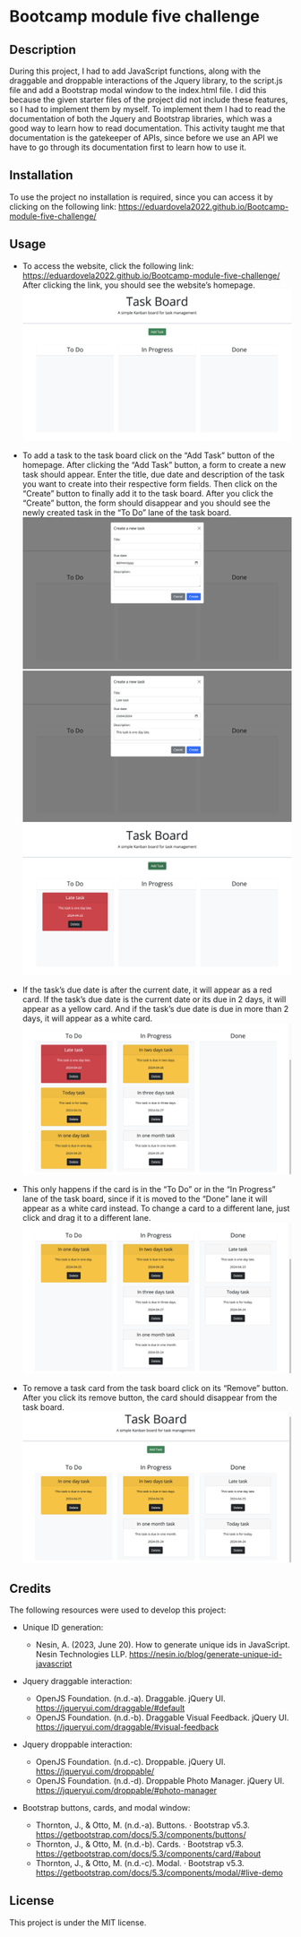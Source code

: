 # Bootcamp module five challenge

## Description

During this project, I had to add JavaScript functions, along with the draggable and droppable interactions of the Jquery library, to the script.js file and add a Bootstrap modal window to the index.html file. I did this because the given starter files of the project did not include these features, so I had to implement them by myself. To implement them I had to read the documentation of both the Jquery and Bootstrap libraries, which was a good way to learn how to read documentation. This activity taught me that documentation is the gatekeeper of APIs, since before we use an API we have to go through its documentation first to learn how to use it.

## Installation

To use the project no installation is required, since you can access it by clicking on the following link: https://eduardovela2022.github.io/Bootcamp-module-five-challenge/

## Usage

- To access the website, click the following link: https://eduardovela2022.github.io/Bootcamp-module-five-challenge/ After clicking the link, you should see the website’s homepage.
  !["The website's homepage"](./assets/images/Homepage.png)

- To add a task to the task board click on the “Add Task” button of the homepage. After clicking the “Add Task” button, a form to create a new task should appear. Enter the title, due date and description of the task you want to create into their respective form fields. Then click on the “Create” button to finally add it to the task board. After you click the “Create” button, the form should disappear and you should see the newly created task in the “To Do” lane of the task board.
  !["A empty form to create a new task"](./assets/images/EmptyForm.png)
  !["A filled form to create a new task"](./assets/images/FilledForm.png)
  !["The created task on the task board as a red task card"](./assets/images/AddedCard.png)

- If the task’s due date is after the current date, it will appear as a red card. If the task’s due date is the current date or its due in 2 days, it will appear as a yellow card. And if the task’s due date is due in more than 2 days, it will appear as a white card.
  !["A task board with red, yellow, and white task cards"](./assets/images/CardColors-1.png)

- This only happens if the card is in the “To Do” or in the “In Progress” lane of the task board, since if it is moved to the “Done” lane it will appear as a white card instead. To change a card to a different lane, just click and drag it to a different lane.
  !["A task board with yellow and white task cards"](./assets/images/CardColors-2.png)

- To remove a task card from the task board click on its “Remove” button. After you click its remove button, the card should disappear from the task board.
  !["A task board were a white task card was removed"](./assets/images/RemoveCard.png)

## Credits

The following resources were used to develop this project:

- Unique ID generation:

  - Nesin, A. (2023, June 20). How to generate unique ids in JavaScript. Nesin Technologies LLP. https://nesin.io/blog/generate-unique-id-javascript

- Jquery draggable interaction:

  - OpenJS Foundation. (n.d.-a). Draggable. jQuery UI. https://jqueryui.com/draggable/#default
  - OpenJS Foundation. (n.d.-b). Draggable Visual Feedback. jQuery UI. https://jqueryui.com/draggable/#visual-feedback

- Jquery droppable interaction:

  - OpenJS Foundation. (n.d.-c). Droppable. jQuery UI. https://jqueryui.com/droppable/
  - OpenJS Foundation. (n.d.-d). Droppable Photo Manager. jQuery UI. https://jqueryui.com/droppable/#photo-manager

- Bootstrap buttons, cards, and modal window:
  - Thornton, J., & Otto, M. (n.d.-a). Buttons. · Bootstrap v5.3. https://getbootstrap.com/docs/5.3/components/buttons/
  - Thornton, J., & Otto, M. (n.d.-b). Cards. · Bootstrap v5.3. https://getbootstrap.com/docs/5.3/components/card/#about
  - Thornton, J., & Otto, M. (n.d.-c). Modal. · Bootstrap v5.3. https://getbootstrap.com/docs/5.3/components/modal/#live-demo

## License

This project is under the MIT license.
